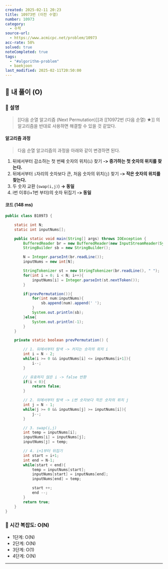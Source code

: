 ```yaml
---
created: 2025-02-11 20:23
title: 10973번 (이전 수열)
number: 10973
category:
  - 수학
source-url:
  - https://www.acmicpc.net/problem/10973
acc-rate: 58%
solved: true
noteCompleted: true
tags:
  - "#algorithm-problem"
  - baekjoon
last_modified: 2025-02-11T20:50:00
---
```

## 💁 내 풀이 (O)
### 🍪 설명
> [[다음 순열 알고리즘 (Next Permutation)]]과 [[10972번 (다음 순열) ★]] 의 알고리즘을 반대로 사용하면 해결할 수 있을 것 같았다. 

#### 알고리즘 과정
> 다음 순열 알고리즘의 과정을 아래와 같이 변경하면 된다.
1. 뒤에서부터 감소하는 첫 번째 숫자의 위치(`i`) 찾기 **-> 증가하는 첫 숫자의 위치를 찾는다.**
2. 뒤에서부터 `i`자리의 숫자보다 큰, 처음 숫자의 위치(`j`) 찾기 **-> 작은 숫자의 위치를 찾는다.**
3. 두 숫자 교환 (`swap(i,j)`) **-> 동일**
4. i번 이후(i+1번 부터)의 숫자 뒤집기 **-> 동일**

#### 코드 (148 ms)
```java
public class B10973 {

    static int N;
    static int inputNums[];

    public static void main(String[] args) throws IOException {
        BufferedReader br = new BufferedReader(new InputStreamReader(System.in));
        StringBuilder sb = new StringBuilder();

        N = Integer.parseInt(br.readLine());
        inputNums = new int[N];

        StringTokenizer st = new StringTokenizer(br.readLine(), " ");
        for(int i = 0; i < N; i++){
            inputNums[i] = Integer.parseInt(st.nextToken());
        }

        if(prevPermutation()){
            for(int num:inputNums){
                sb.append(num).append(' ');
            }
            System.out.println(sb);
        }else{
            System.out.println(-1);
        }
    }

    private static boolean prevPermutation() {

        // 1. 뒤에서부터 탐색 -> 커지는 숫자의 위치 i
        int i = N - 2;
        while(i >= 0 && inputNums[i] <= inputNums[i+1]){
            i--;
        }

        // 유효하지 않은 i -> false 반환
        if(i < 0){
            return false;
        }

        // 2. 뒤에서부터 탐색 -> i번 숫자보다 작은 숫자의 위치 j
        int j = N - 1;
        while(j >= 0 && inputNums[j] >= inputNums[i]){
            j--;
        }

        // 3. swap(i,j)
        int temp = inputNums[i];
        inputNums[i] = inputNums[j];
        inputNums[j] = temp;

        // 4. i+1부터 뒤집기
        int start = i+1;
        int end = N-1;
        while(start < end){
            temp = inputNums[start];
            inputNums[start] = inputNums[end];
            inputNums[end] = temp;

            start ++;
            end --;
        }
        return true;
    }
}
```

### 🍪 시간 복잡도: O(N)
- 1단계: O(N)
- 2단계: O(N)
- 3단계: O(1)
- 4단계: O(N)
---







